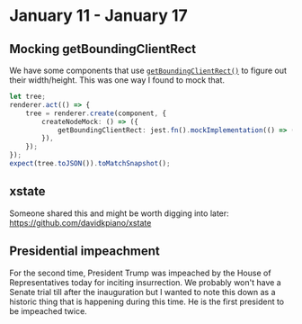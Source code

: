# January 11 - January 17

## Mocking getBoundingClientRect

We have some components that use [`getBoundingClientRect()`](https://developer.mozilla.org/en-US/docs/Web/API/Element/getBoundingClientRect) to figure out their width/height. This was one way I found to mock that.

```typescript
let tree;
renderer.act(() => {
    tree = renderer.create(component, {
        createNodeMock: () => ({
            getBoundingClientRect: jest.fn().mockImplementation(() => ({ width: 1000 })),
        }),
    });
});
expect(tree.toJSON()).toMatchSnapshot();
```

## xstate

Someone shared this and might be worth digging into later: https://github.com/davidkpiano/xstate

## Presidential impeachment

For the second time, President Trump was impeached by the House of Representatives today for inciting insurrection. We probably won't have a Senate trial till after the inauguration but I wanted to note this down as a historic thing that is happening during this time. He is the first president to be impeached twice.
